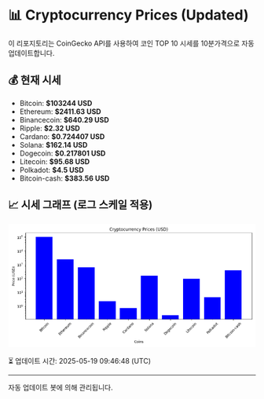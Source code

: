 
# 📊 Cryptocurrency Prices (Updated)

이 리포지토리는 CoinGecko API를 사용하여 코인 TOP 10 시세를 10분가격으로 자동 업데이트합니다.

## 💰 현재 시세
- Bitcoin: **$103244 USD**
- Ethereum: **$2411.63 USD**
- Binancecoin: **$640.29 USD**
- Ripple: **$2.32 USD**
- Cardano: **$0.724407 USD**
- Solana: **$162.14 USD**
- Dogecoin: **$0.217801 USD**
- Litecoin: **$95.68 USD**
- Polkadot: **$4.5 USD**
- Bitcoin-cash: **$383.56 USD**

## 📈 시세 그래프 (로그 스케일 적용)
![Crypto Prices](crypto_prices.png)

⏳ 업데이트 시간: 2025-05-19 09:46:48 (UTC)

---
자동 업데이트 봇에 의해 관리됩니다.
